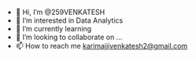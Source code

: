 - 👋 Hi, I’m @259VENKATESH
- 👀 I’m interested in Data Analytics
- 🌱 I’m currently learning 
- 💞️ I’m looking to collaborate on ...
- 📫 How to reach me karimajjivenkatesh2@gmail.com

<!---
259VENKATESH/259VENKATESH is a ✨ special ✨ repository because its `README.md` (this file) appears on your GitHub profile.
You can click the Preview link to take a look at your changes.
--->
